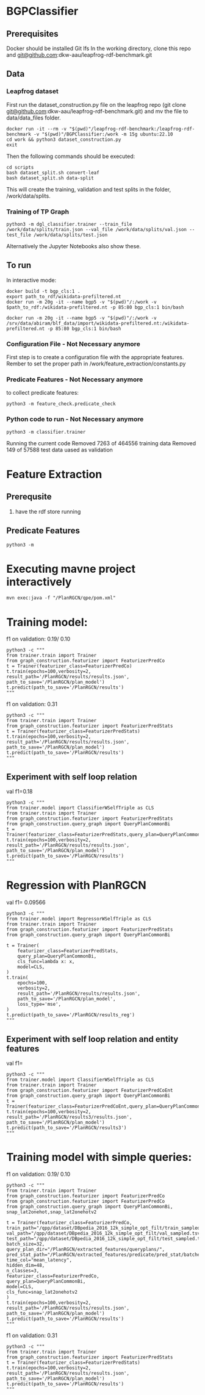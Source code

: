 # BGPClassifier

## Prerequisites
Docker should be installed
Git lfs
In the working directory, clone this repo and git@github.com:dkw-aau/leapfrog-rdf-benchmark.git
## Data

### Leapfrog dataset
First run the dataset_construction.py file on the leapfrog repo (git clone git@github.com:dkw-aau/leapfrog-rdf-benchmark.git) and mv the file to data/data_files folder.
```
docker run -it --rm -v "$(pwd)"/leapfrog-rdf-benchmark:/leapfrog-rdf-benchmark -v "$(pwd)"/BGPClassifier:/work -m 15g ubuntu:22.10
cd work && python3 dataset_construction.py 
exit

```
Then the following commands should be executed:
```
cd scripts
bash dataset_split.sh convert-leaf
bash dataset_split.sh data-split
```
This will create the training, validation and test splits in the folder, /work/data/splits.

### Training of TP Graph
```
python3 -m dgl_classifier.trainer --train_file /work/data/splits/train.json --val_file /work/data/splits/val.json --test_file /work/data/splits/test.json
```
Alternatively the Jupyter Notebooks also show these.

## To run
In interactive mode:
```
docker build -t bgp_cls:1 .
export path_to_rdf/wikidata-prefiltered.nt
docker run -m 20g -it --name bgp5 -v "$(pwd)"/:/work -v $path_to_rdf:/wikidata-prefiltered.nt -p 85:80 bgp_cls:1 bin/bash

docker run -m 20g -it --name bgp5 -v "$(pwd)"/:/work -v /srv/data/abiram/blf_data/import/wikidata-prefiltered.nt:/wikidata-prefiltered.nt -p 85:80 bgp_cls:1 bin/bash
```
### Configuration File - Not Necessary anymore
First step is to create a configuration file with the appropriate features.
Rember to set the proper path in /work/feature_extraction/constants.py

### Predicate Features - Not Necessary anymore

to collect predicate features:
```
python3 -m feature_check.predicate_check
```

### Python code to run - Not Necessary anymore

``` 
python3 -m classifier.trainer
```

Running the current code
Removed 7263 of 464556 training data
Removed 149 of 57588 test data uased as validation

# Feature Extraction
## Prerequsite
1. have the rdf store running
## Predicate Features
```
python3 -m 
```

# Executing mavne project interactively
```
mvn exec:java -f "/PlanRGCN/qpe/pom.xml"
```

# Training model:
f1 on validation: 0.19/ 0.10
```
python3 -c """
from trainer.train import Trainer
from graph_construction.featurizer import FeaturizerPredCo
t = Trainer(featurizer_class=FeaturizerPredCo)
t.train(epochs=100,verbosity=2,
result_path='/PlanRGCN/results/results.json',
path_to_save='/PlanRGCN/plan_model')
t.predict(path_to_save='/PlanRGCN/results')
"""
```
f1 on validation:  0.31
```
python3 -c """
from trainer.train import Trainer
from graph_construction.featurizer import FeaturizerPredStats
t = Trainer(featurizer_class=FeaturizerPredStats)
t.train(epochs=100,verbosity=2,
result_path='/PlanRGCN/results/results.json',
path_to_save='/PlanRGCN/plan_model')
t.predict(path_to_save='/PlanRGCN/results')
"""
```

## Experiment with self loop relation
val f1=0.18
```
python3 -c """
from trainer.model import ClassifierWSelfTriple as CLS
from trainer.train import Trainer
from graph_construction.featurizer import FeaturizerPredStats
from graph_construction.query_graph import QueryPlanCommonBi
t = Trainer(featurizer_class=FeaturizerPredStats,query_plan=QueryPlanCommonBi)
t.train(epochs=100,verbosity=2,
result_path='/PlanRGCN/results/results.json',
path_to_save='/PlanRGCN/plan_model')
t.predict(path_to_save='/PlanRGCN/results')
"""
```

# Regression with PlanRGCN
val f1= 0.09566
```
python3 -c """
from trainer.model import RegressorWSelfTriple as CLS
from trainer.train import Trainer
from graph_construction.featurizer import FeaturizerPredStats
from graph_construction.query_graph import QueryPlanCommonBi

t = Trainer(
    featurizer_class=FeaturizerPredStats,
    query_plan=QueryPlanCommonBi,
    cls_func=lambda x: x,
    model=CLS,
)
t.train(
    epochs=100,
    verbosity=2,
    result_path='/PlanRGCN/results/results.json',
    path_to_save='/PlanRGCN/plan_model',
    loss_type='mse',
)
t.predict(path_to_save='/PlanRGCN/results_reg')
"""
```

## Experiment with self loop relation and entity features
val f1=
```
python3 -c """
from trainer.model import ClassifierWSelfTriple as CLS
from trainer.train import Trainer
from graph_construction.featurizer import FeaturizerPredCoEnt
from graph_construction.query_graph import QueryPlanCommonBi
t = Trainer(featurizer_class=FeaturizerPredCoEnt,query_plan=QueryPlanCommonBi)
t.train(epochs=100,verbosity=2,
result_path='/PlanRGCN/results3/results.json',
path_to_save='/PlanRGCN/plan_model')
t.predict(path_to_save='/PlanRGCN/results3')
"""
```

# Training model with simple queries:
f1 on validation: 0.19/ 0.10
```
python3 -c """
from trainer.train import Trainer
from graph_construction.featurizer import FeaturizerPredCo
from graph_construction.featurizer import FeaturizerPredCo
from graph_construction.query_graph import QueryPlanCommonBi, snap_lat2onehot,snap_lat2onehotv2

t = Trainer(featurizer_class=FeaturizerPredCo,
train_path="/qpp/dataset/DBpedia_2016_12k_simple_opt_filt/train_sampled.tsv",
val_path="/qpp/dataset/DBpedia_2016_12k_simple_opt_filt/val_sampled.tsv",
test_path="/qpp/dataset/DBpedia_2016_12k_simple_opt_filt/test_sampled.tsv",
batch_size=32,
query_plan_dir="/PlanRGCN/extracted_features/queryplans/",
pred_stat_path="/PlanRGCN/extracted_features/predicate/pred_stat/batches_response_stats",
time_col="mean_latency",
hidden_dim=48,
n_classes=3,
featurizer_class=FeaturizerPredCo,
query_plan=QueryPlanCommonBi,
model=CLS,
cls_func=snap_lat2onehotv2
)
t.train(epochs=100,verbosity=2,
result_path='/PlanRGCN/results/results.json',
path_to_save='/PlanRGCN/plan_model')
t.predict(path_to_save='/PlanRGCN/results')
"""
```



f1 on validation:  0.31
```
python3 -c """
from trainer.train import Trainer
from graph_construction.featurizer import FeaturizerPredStats
t = Trainer(featurizer_class=FeaturizerPredStats)
t.train(epochs=100,verbosity=2,
result_path='/PlanRGCN/results/results.json',
path_to_save='/PlanRGCN/plan_model')
t.predict(path_to_save='/PlanRGCN/results')
"""
```
